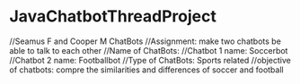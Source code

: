 # JavaChatbotThreadProject
//Seamus F and Cooper M 
ChatBots //Assignment: make two chatbots be able to talk to each other 
//Name of ChatBots: //Chatbot 1 name: Soccerbot //Chatbot 2 name: Footballbot 
//Type of ChatBots: Sports related 
//objective of chatbots: compre the similarities and differences of soccer and football
